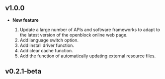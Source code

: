 ## v1.0.0

- **New feature**

    1. Update a large number of APIs and software frameworks to adapt to the latest version of the openblock online web page.
    2. Add language switch option.
    3. Add install driver function.
    4. Add clear cache function.
    5. Add the function of automatically updating external resource files.

## v0.2.1-beta
